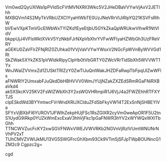 Vm0wd2QyUXlWa1pPVldScFVtMVNXRll3Wkc5V2JHeDBaVVYwVjAxV2JETlhh
MXBQVm14S2MyTkVRbUZXClYyaHlWbTE0UzJNeVRrVlJiRlpYQ21KSVFsRlhW
bVEwVXpKTmVGcElWbWxTYlZKd1EyeEtjbU5GYkZkaQpWRUkwVlhwR1NtVldV
bkppUjJ4VFlsWktXVkV5YzNkbFJrNXpVbXhrYVFwWFIyaHZWbGh3UzFReVRY
aGEKU0ZaVFlrZFNjRlZ0ZUhka01VVjVaVVYwYWsxV2NGcFpWVnByWVVGd1Rt
SkZWak5XYkZKS1pVWldkRlpyClpHb0tVbGRTY0ZWcVRrTldSbXh5WVVWT1Yx
WnJWalZVVmxZd1ZUSktTRlZzY0ZwTlJuQnlWakJHZDFaRwpTbFpqUlZwWFls
aFNWRlY2UmxabFJuQkdDbHBHVVV0WmJYUjNZakZXZEdSRmRGaFNiRXBaVkd4
ak5XSkcKV25KV2FsWlZWbXh3Y2xsWGVHRmpiR1J6VjJ4a2FWZEhhRTFXYTJS
clpESkdWd3BYYmtwcFVrWndXRlJXClduZFdSbFkyVW14T2ExSnNjSHBEYlVa
SFYxVjBXbFl6YUROV1JFWlhZekpHUjFSc1RsZGlXR2cyVm0weApOR1F5U2tn
S1UydG9iRkp0YUZkWmExcExaV3hhVjFkc1pGaFNWR3hYV2xWYWQxWXlTbGhh
TTNCWVZucFcKY2xwSGVFNWxVWEJVWVRKb2NGVnVjRzlVUmtWNUNrNVhPV2xT
TUhCMVZVWlJkMU13VG5SWGFrcGhXbm93Ck9VTm5jSFJpTWpBOUNncG1ZM2c9
Cgpzc2g=

cgd